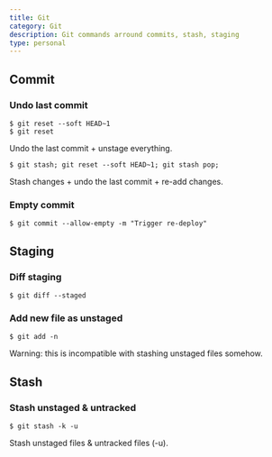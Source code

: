 ```yaml
---
title: Git
category: Git
description: Git commands arround commits, stash, staging
type: personal
---
```


## Commit

### Undo last commit

```shell
$ git reset --soft HEAD~1
$ git reset
```
Undo the last commit + unstage everything.

```shell
$ git stash; git reset --soft HEAD~1; git stash pop;
```
Stash changes + undo the last commit + re-add changes.

### Empty commit

```shell
$ git commit --allow-empty -m "Trigger re-deploy"
```

## Staging

### Diff staging

```shell
$ git diff --staged
```

### Add new file as unstaged

```shell
$ git add -n
```
Warning: this is incompatible with stashing unstaged files somehow.

## Stash

### Stash unstaged & untracked

```shell
$ git stash -k -u
```
Stash unstaged files & untracked files (-u).
